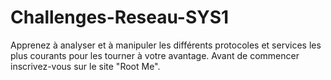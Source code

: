 # Challenges-Reseau-SYS1
Apprenez à analyser et à manipuler les différents protocoles et services les plus courants pour les tourner à votre avantage.
Avant de commencer inscrivez-vous sur le site "Root Me".
